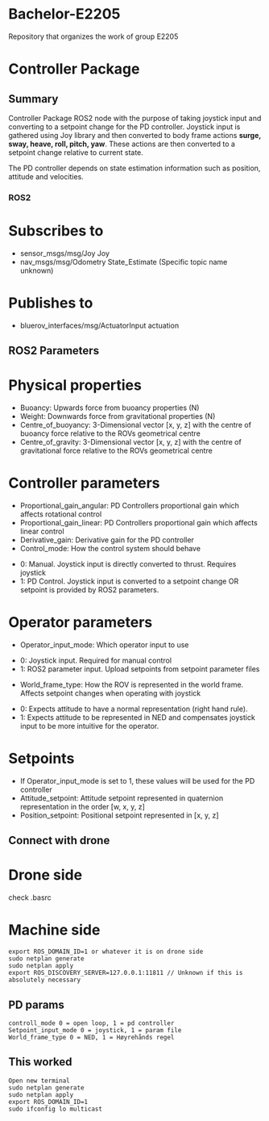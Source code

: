 # Bachelor-E2205
Repository that organizes the work of group E2205

# Controller Package

## Summary

Controller Package ROS2 node with the purpose of taking joystick input and converting to a setpoint change for the PD controller. Joystick input is gathered using Joy library and then converted to body frame actions **surge, sway, heave, roll, pitch, yaw**. These actions are then converted to a setpoint change relative to current state.

The PD controller depends on state estimation information such as position, attitude and velocities. 


### ROS2

# Subscribes to
* sensor_msgs/msg/Joy Joy
* nav_msgs/msg/Odometry State_Estimate (Specific topic name unknown)

# Publishes to
* bluerov_interfaces/msg/ActuatorInput actuation

## ROS2 Parameters

# Physical properties
* Buoancy: Upwards force from buoancy properties (N)
* Weight: Downwards force from gravitational properties (N)
* Centre_of_buoyancy: 3-Dimensional vector [x, y, z] with the centre of buoancy force relative to the ROVs geometrical centre
* Centre_of_gravity: 3-Dimensional vector [x, y, z] with the centre of gravitational force relative to the ROVs geometrical centre

# Controller parameters
* Proportional_gain_angular: PD Controllers proportional gain which affects rotational control
* Proportional_gain_linear: PD Controllers proportional gain which affects linear control
* Derivative_gain: Derivative gain for the PD controller
* Control_mode: How the control system should behave
- 0: Manual. Joystick input is directly converted to thrust. Requires joystick
- 1: PD Control. Joystick input is converted to a setpoint change OR setpoint is provided by ROS2 parameters.

# Operator parameters
* Operator_input_mode: Which operator input to use
- 0: Joystick input. Required for manual control
- 1: ROS2 parameter input. Upload setpoints from setpoint parameter files
* World_frame_type: How the ROV is represented in the world frame. Affects setpoint changes when operating with joystick
- 0: Expects attitude to have a normal representation (right hand rule). 
- 1: Expects attitude to be represented in NED and compensates joystick input to be more intuitive for the operator.

# Setpoints
* If Operator_input_mode is set to 1, these values will be used for the PD controller
* Attitude_setpoint: Attitude setpoint represented in quaternion representation in the order [w, x, y, z]
* Position_setpoint: Positional setpoint represented in [x, y, z]


## Connect with drone
# Drone side
check .basrc
# Machine side
```
export ROS_DOMAIN_ID=1 or whatever it is on drone side
sudo netplan generate
sudo netplan apply
export ROS_DISCOVERY_SERVER=127.0.0.1:11811 // Unknown if this is absolutely necessary
```

## PD params
```
controll_mode 0 = open loop, 1 = pd controller
Setpoint_input_mode 0 = joystick, 1 = param file
World_frame_type 0 = NED, 1 = Høyrehånds regel
```

## This worked
```
Open new terminal
sudo netplan generate
sudo netplan apply
export ROS_DOMAIN_ID=1
sudo ifconfig lo multicast
```
